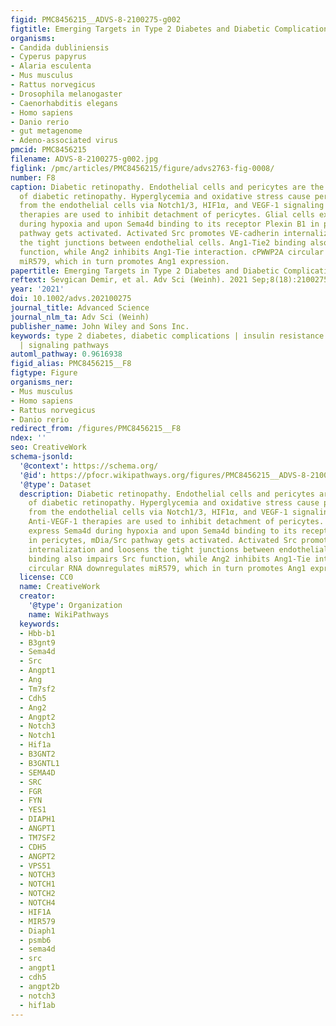 ```yaml
---
figid: PMC8456215__ADVS-8-2100275-g002
figtitle: Emerging Targets in Type 2 Diabetes and Diabetic Complications
organisms:
- Candida dubliniensis
- Cyperus papyrus
- Alaria esculenta
- Mus musculus
- Rattus norvegicus
- Drosophila melanogaster
- Caenorhabditis elegans
- Homo sapiens
- Danio rerio
- gut metagenome
- Adeno-associated virus
pmcid: PMC8456215
filename: ADVS-8-2100275-g002.jpg
figlink: /pmc/articles/PMC8456215/figure/advs2763-fig-0008/
number: F8
caption: Diabetic retinopathy. Endothelial cells and pericytes are the two regulators
  of diabetic retinopathy. Hyperglycemia and oxidative stress cause pericyte detachment
  from the endothelial cells via Notch1/3, HIF1α, and VEGF‐1 signaling pathways. Anti‐VEGF‐1
  therapies are used to inhibit detachment of pericytes. Glial cells express Sema4d
  during hypoxia and upon Sema4d binding to its receptor Plexin B1 in pericytes, mDia/Src
  pathway gets activated. Activated Src promotes VE‐cadherin internalization and loosens
  the tight junctions between endothelial cells. Ang1‐Tie2 binding also impairs Src
  function, while Ang2 inhibits Ang1‐Tie interaction. cPWWP2A circular RNA downregulates
  miR579, which in turn promotes Ang1 expression.
papertitle: Emerging Targets in Type 2 Diabetes and Diabetic Complications.
reftext: Sevgican Demir, et al. Adv Sci (Weinh). 2021 Sep;8(18):2100275.
year: '2021'
doi: 10.1002/advs.202100275
journal_title: Advanced Science
journal_nlm_ta: Adv Sci (Weinh)
publisher_name: John Wiley and Sons Inc.
keywords: type 2 diabetes, diabetic complications | insulin resistance | metabolism
  | signaling pathways
automl_pathway: 0.9616938
figid_alias: PMC8456215__F8
figtype: Figure
organisms_ner:
- Mus musculus
- Homo sapiens
- Rattus norvegicus
- Danio rerio
redirect_from: /figures/PMC8456215__F8
ndex: ''
seo: CreativeWork
schema-jsonld:
  '@context': https://schema.org/
  '@id': https://pfocr.wikipathways.org/figures/PMC8456215__ADVS-8-2100275-g002.html
  '@type': Dataset
  description: Diabetic retinopathy. Endothelial cells and pericytes are the two regulators
    of diabetic retinopathy. Hyperglycemia and oxidative stress cause pericyte detachment
    from the endothelial cells via Notch1/3, HIF1α, and VEGF‐1 signaling pathways.
    Anti‐VEGF‐1 therapies are used to inhibit detachment of pericytes. Glial cells
    express Sema4d during hypoxia and upon Sema4d binding to its receptor Plexin B1
    in pericytes, mDia/Src pathway gets activated. Activated Src promotes VE‐cadherin
    internalization and loosens the tight junctions between endothelial cells. Ang1‐Tie2
    binding also impairs Src function, while Ang2 inhibits Ang1‐Tie interaction. cPWWP2A
    circular RNA downregulates miR579, which in turn promotes Ang1 expression.
  license: CC0
  name: CreativeWork
  creator:
    '@type': Organization
    name: WikiPathways
  keywords:
  - Hbb-b1
  - B3gnt9
  - Sema4d
  - Src
  - Angpt1
  - Ang
  - Tm7sf2
  - Cdh5
  - Ang2
  - Angpt2
  - Notch3
  - Notch1
  - Hif1a
  - B3GNT2
  - B3GNTL1
  - SEMA4D
  - SRC
  - FGR
  - FYN
  - YES1
  - DIAPH1
  - ANGPT1
  - TM7SF2
  - CDH5
  - ANGPT2
  - VPS51
  - NOTCH3
  - NOTCH1
  - NOTCH2
  - NOTCH4
  - HIF1A
  - MIR579
  - Diaph1
  - psmb6
  - sema4d
  - src
  - angpt1
  - cdh5
  - angpt2b
  - notch3
  - hif1ab
---
```

